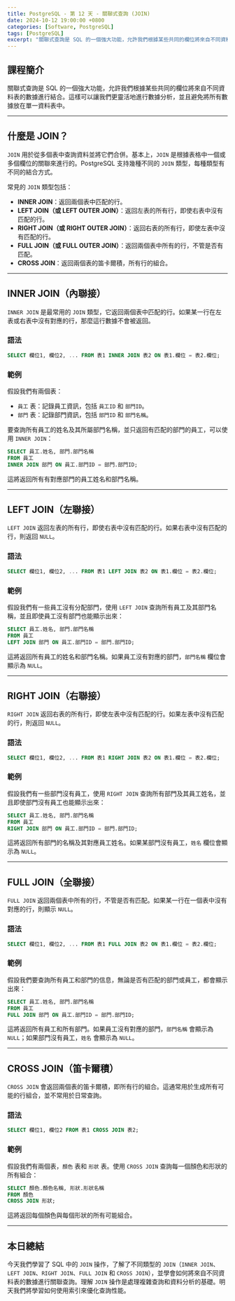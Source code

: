 ```yaml
---
title: PostgreSQL - 第 12 天 - 關聯式查詢 (JOIN)
date: 2024-10-12 19:00:00 +0800
categories: [Software, PostgreSQL]
tags: [PostgreSQL] 
excerpt: "關聯式查詢是 SQL 的一個強大功能，允許我們根據某些共同的欄位將來自不同資料表的數據進行結合。這樣可以讓我們更靈活地進行數據分析，並且避免將所有數據放在單一資料表中。"
---
```


## 課程簡介
關聯式查詢是 SQL 的一個強大功能，允許我們根據某些共同的欄位將來自不同資料表的數據進行結合。這樣可以讓我們更靈活地進行數據分析，並且避免將所有數據放在單一資料表中。

---

## 什麼是 JOIN？

`JOIN` 用於從多個表中查詢資料並將它們合併。基本上，`JOIN` 是根據表格中一個或多個欄位的關聯來進行的。PostgreSQL 支持幾種不同的 `JOIN` 類型，每種類型有不同的結合方式。

常見的 `JOIN` 類型包括：
- **INNER JOIN**：返回兩個表中匹配的行。
- **LEFT JOIN（或 LEFT OUTER JOIN）**：返回左表的所有行，即使右表中沒有匹配的行。
- **RIGHT JOIN（或 RIGHT OUTER JOIN）**：返回右表的所有行，即使左表中沒有匹配的行。
- **FULL JOIN（或 FULL OUTER JOIN）**：返回兩個表中所有的行，不管是否有匹配。
- **CROSS JOIN**：返回兩個表的笛卡爾積，所有行的組合。

---

## INNER JOIN（內聯接）

`INNER JOIN` 是最常用的 `JOIN` 類型，它返回兩個表中匹配的行。如果某一行在左表或右表中沒有對應的行，那麼這行數據不會被返回。

### 語法
```sql
SELECT 欄位1, 欄位2, ... FROM 表1 INNER JOIN 表2 ON 表1.欄位 = 表2.欄位;
```

### 範例

假設我們有兩個表：
- `員工` 表：記錄員工資訊，包括 `員工ID` 和 `部門ID`。
- `部門` 表：記錄部門資訊，包括 `部門ID` 和 `部門名稱`。

要查詢所有員工的姓名及其所屬部門名稱，並只返回有匹配的部門的員工，可以使用 `INNER JOIN`：

```sql
SELECT 員工.姓名, 部門.部門名稱
FROM 員工
INNER JOIN 部門 ON 員工.部門ID = 部門.部門ID;
```

這將返回所有有對應部門的員工姓名和部門名稱。

---

## LEFT JOIN（左聯接）

`LEFT JOIN` 返回左表的所有行，即使右表中沒有匹配的行。如果右表中沒有匹配的行，則返回 `NULL`。

### 語法
```sql
SELECT 欄位1, 欄位2, ... FROM 表1 LEFT JOIN 表2 ON 表1.欄位 = 表2.欄位;
```

### 範例

假設我們有一些員工沒有分配部門，使用 `LEFT JOIN` 查詢所有員工及其部門名稱，並且即使員工沒有部門也能顯示出來：

```sql
SELECT 員工.姓名, 部門.部門名稱
FROM 員工
LEFT JOIN 部門 ON 員工.部門ID = 部門.部門ID;
```

這將返回所有員工的姓名和部門名稱。如果員工沒有對應的部門，`部門名稱` 欄位會顯示為 `NULL`。

---

## RIGHT JOIN（右聯接）

`RIGHT JOIN` 返回右表的所有行，即使左表中沒有匹配的行。如果左表中沒有匹配的行，則返回 `NULL`。

### 語法
```sql
SELECT 欄位1, 欄位2, ... FROM 表1 RIGHT JOIN 表2 ON 表1.欄位 = 表2.欄位;
```

### 範例

假設我們有一些部門沒有員工，使用 `RIGHT JOIN` 查詢所有部門及其員工姓名，並且即使部門沒有員工也能顯示出來：

```sql
SELECT 員工.姓名, 部門.部門名稱
FROM 員工
RIGHT JOIN 部門 ON 員工.部門ID = 部門.部門ID;
```

這將返回所有部門的名稱及其對應員工姓名。如果某部門沒有員工，`姓名` 欄位會顯示為 `NULL`。

---

## FULL JOIN（全聯接）

`FULL JOIN` 返回兩個表中所有的行，不管是否有匹配。如果某一行在一個表中沒有對應的行，則顯示 `NULL`。

### 語法
```sql
SELECT 欄位1, 欄位2, ... FROM 表1 FULL JOIN 表2 ON 表1.欄位 = 表2.欄位;
```

### 範例

假設我們要查詢所有員工和部門的信息，無論是否有匹配的部門或員工，都會顯示出來：

```sql
SELECT 員工.姓名, 部門.部門名稱
FROM 員工
FULL JOIN 部門 ON 員工.部門ID = 部門.部門ID;
```

這將返回所有員工和所有部門。如果員工沒有對應的部門，`部門名稱` 會顯示為 `NULL`；如果部門沒有員工，`姓名` 會顯示為 `NULL`。

---

## CROSS JOIN（笛卡爾積）

`CROSS JOIN` 會返回兩個表的笛卡爾積，即所有行的組合。這通常用於生成所有可能的行組合，並不常用於日常查詢。

### 語法
```sql
SELECT 欄位1, 欄位2 FROM 表1 CROSS JOIN 表2;
```

### 範例

假設我們有兩個表，`顏色` 表和 `形狀` 表。使用 `CROSS JOIN` 查詢每一個顏色和形狀的所有組合：

```sql
SELECT 顏色.顏色名稱, 形狀.形狀名稱
FROM 顏色
CROSS JOIN 形狀;
```

這將返回每個顏色與每個形狀的所有可能組合。

---

## 本日總結
今天我們學習了 SQL 中的 `JOIN` 操作，了解了不同類型的 `JOIN`（`INNER JOIN`、`LEFT JOIN`、`RIGHT JOIN`、`FULL JOIN` 和 `CROSS JOIN`），並學會如何將來自不同資料表的數據進行關聯查詢。理解 `JOIN` 操作是處理複雜查詢和資料分析的基礎。明天我們將學習如何使用索引來優化查詢性能。
